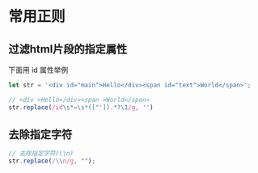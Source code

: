 # 常用正则

## 过滤html片段的指定属性

下面用 id 属性举例

```js
let str = '<div id="main">Hello</div><span id="text">World</span>';

// <div >Hello</div><span >World</span>
str.replace(/id\s*=\s*(["']).*?\1/g, '')
```

## 去除指定字符
```js
// 去除指定字符(\\n)
str.replace(/\\n/g, "");
```
